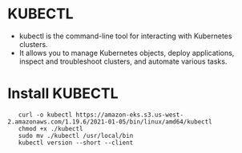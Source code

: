 # KUBECTL 
- kubectl is the command-line tool for interacting with Kubernetes clusters.
- It allows you to manage Kubernetes objects, deploy applications, inspect and troubleshoot clusters, and automate various tasks.
# Install KUBECTL

       curl -o kubectl https://amazon-eks.s3.us-west-2.amazonaws.com/1.19.6/2021-01-05/bin/linux/amd64/kubectl
       chmod +x ./kubectl
       sudo mv ./kubectl /usr/local/bin
       kubectl version --short --client
